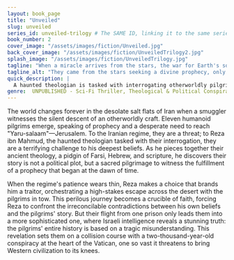 ```yaml
---
layout: book_page
title: "Unveiled"
slug: unveiled
series_id: unveiled-trilogy # The SAME ID, linking it to the same series
book_number: 2
cover_image: "/assets/images/fiction/Unveiled.jpg"
back_cover_image: "/assets/images/fiction/UnveiledTrilogy2.jpg"
splash_image: "/assets/images/fiction/UnveiledTrilogy.jpg"
tagline: "When a miracle arrives from the stars, the war for Earth's soul begins."
tagline_alt: "They came from the stars seeking a divine prophecy, only to find the truth buried in blood."
quick_description: |
  A haunted theologian is tasked with interrogating otherworldly pilgrims who land in the Iranian desert, their arrival sparking a global crisis. His desperate attempt to save them leads to a shocking discovery that their entire history is a misunderstanding, a truth that uncovers a conspiracy powerful enough to shatter the foundations of Western religion.
genre:  UNPUBLISHED - Sci-Fi Thriller, Theological & Political Conspiracy
---
```

The world changes forever in the desolate salt flats of Iran when a smuggler witnesses the silent descent of an otherworldly craft. Eleven humanoid pilgrims emerge, speaking of prophecy and a desperate need to reach "Yaru-salaam"—Jerusalem. To the Iranian regime, they are a threat; to Reza ibn Mahmud, the haunted theologian tasked with their interrogation, they are a terrifying challenge to his deepest beliefs. As he pieces together their ancient theology, a pidgin of Farsi, Hebrew, and scripture, he discovers their story is not a political plot, but a sacred pilgrimage to witness the fulfillment of a prophecy that began at the dawn of time.

When the regime's patience wears thin, Reza makes a choice that brands him a traitor, orchestrating a high-stakes escape across the desert with the pilgrims in tow. This perilous journey becomes a crucible of faith, forcing Reza to confront the irreconcilable contradictions between his own beliefs and the pilgrims' story. But their flight from one prison only leads them into a more sophisticated one, where Israeli intelligence reveals a stunning truth: the pilgrims' entire history is based on a tragic misunderstanding. This revelation sets them on a collision course with a two-thousand-year-old conspiracy at the heart of the Vatican, one so vast it threatens to bring Western civilization to its knees.
